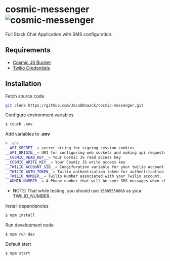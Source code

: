 # cosmic-messenger![cosmic-messenger](https://heroku-badge.herokuapp.com/?app=cosmic-messenger)
Full Stack Chat Application with SMS configuration.
## Requirements
- [Cosmic JS Bucket](https://cosmicjs.com/add-bucket?import_bucket=5cf1605916e7ec14adabbb89)
- [Twilio Credentials](https://www.twilio.com/console)

## Installation
Fetch source code
```bash
git clone https://github.com/JacobKnaack/cosmic-messenger.git 
```
Configure environment variables
```bash
$ touch .env
```
 
Add variables to **.env**
```bash
# .env
__API_SECRET__= secret string for signing session cookies
__API_ORIGIN__= URI for configuring web sockets and making api requests
__COSMIC_READ_KEY__= Your Cosmic JS read access key
__COSMIC_WRITE_KEY__= Your Cosmic JS write access key
__TWILIO_ACCOUNT_SID__= Congifuration variable for your twilio account
__TWILIO_AUTH_TOKEN__= Twilio authentication token for authentitcation requests to Twilio API.
__TWILIO_NUMBER__= Twilio Number associated with your Twilio account.
__ADMIN_NUMBER__= A Phone number that will be sent SMS messages when chat message are created.
```
- NOTE: That while testing, you should use `15005550006` as your TWILIO_NUMBER.

Install dependencies
```bash
$ npm install
```
Run development node
```bash
$ npm run dev
```
Default start
```
$ npm start
```
